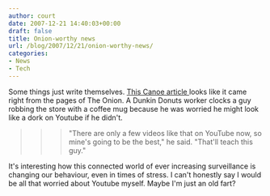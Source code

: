 ```yaml
---
author: court
date: 2007-12-21 14:40:03+00:00
draft: false
title: Onion-worthy news
url: /blog/2007/12/21/onion-worthy-news/
categories:
- News
- Tech
---
```


Some things just write themselves.  [This Canoe article ](http://cnews.canoe.ca/CNEWS/WeirdNews/2007/12/12/4720520-ap.html)looks like it came right from the pages of The Onion.  A Dunkin Donuts worker clocks a guy robbing the store with a coffee mug because he was worried he might look like a dork on Youtube if he didn't.


<blockquote>

> 
> <blockquote>"There are only a few videos like that on YouTube now, so mine's going to be the best," he said. "That'll teach this guy."</blockquote>
> 
> 
</blockquote>


It's interesting how this connected world of ever increasing surveillance is changing our behaviour, even in times of stress.  I can't honestly say I would be all that worried about Youtube myself.  Maybe I'm just an old fart?
